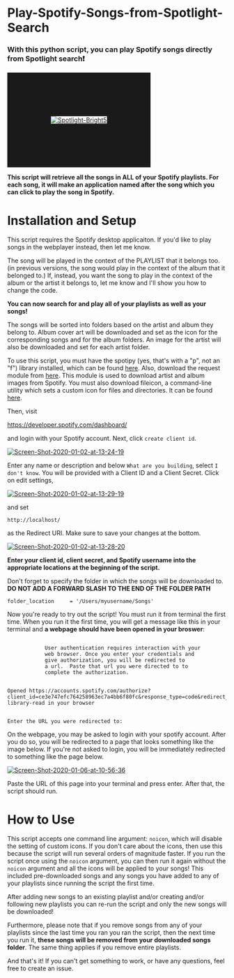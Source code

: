 # Play-Spotify-Songs-from-Spotlight-Search

### With this python script, you can play Spotify songs directly from Spotlight search:heavy_exclamation_mark:

<a href="https://ibb.co/tBQWfCt"><img src="https://i.ibb.co/b1Q8hdZ/Spotlight-Bright5.gif" alt="Spotlight-Bright5" border="100"></a>

**This script will retrieve all the songs in ALL of your Spotify playlists. For each song, it will make an application named after the song which you can click to play the song in Spotify.**

# Installation and Setup

This script requires the Spotify desktop applicaiton. If you'd like to play songs in the webplayer instead, then let me know.

The song will be played in the context of the PLAYLIST that it belongs too. (in previous versions, the song would play in the context of the album that it belonged to.) If, instead, you want the song to play in the context of the album or the artist it belongs to, let me know and I'll show you how to change the code. 

**You can now search for and play all of your playlists as well as your songs!**


The songs will be sorted into folders based on the artist and album they belong to. Album cover art will be downloaded and set as the icon for the corresponding songs and for the album folders. An image for the artist will also be downloaded and set for each artist folder.

To use this script, you must have the spotipy (yes, that's with a "p", not an "f") library installed, which can be found [here](https://github.com/plamere/spotipy).
Also, download the request module from [here](https://github.com/andrewp-as-is/request.py). This module is used to download artist and album images from Spotify. You must also download fileicon, a command-line utility which sets a custom icon for files and directories. It can be found [here](https://github.com/mklement0/fileicon).

Then, visit

https://developer.spotify.com/dashboard/

and login with your Spotify account. Next, click `create client id`.  

<a href="https://ibb.co/0DJBt4G"><img src="https://i.ibb.co/4mNsdvV/Screen-Shot-2020-01-02-at-13-24-19.png" alt="Screen-Shot-2020-01-02-at-13-24-19" border="0"></a>

Enter any name or description and below `What are you building`, select `I don't know`. You will be provided with a Client ID and a Client Secret. Click on edit settings, 

<a href="https://ibb.co/MZ250x4"><img src="https://i.ibb.co/Xj2kRrg/Screen-Shot-2020-01-02-at-13-29-19.png" alt="Screen-Shot-2020-01-02-at-13-29-19" border="0"></a>

and set 
```
http://localhost/
```
as the Redirect URI. Make sure to save your changes at the bottom.

<a href="https://ibb.co/zFmhVjh"><img src="https://i.ibb.co/KD5jxRj/Screen-Shot-2020-01-02-at-13-28-20.png" alt="Screen-Shot-2020-01-02-at-13-28-20" border="0"></a>

**Enter your client id, client secret, and Spotify username into the appropriate locations at the beginning of the script.**


Don't forget to specify the folder in which the songs will be downloaded to.
**DO NOT ADD A FORWARD SLASH TO THE END OF THE FOLDER PATH**
```
folder_location     = '/Users/myusername/Songs'
```


Now you're ready to try out the script! You must run it from terminal the first time.  When you run it the first time, you will get a message like this in your terminal and **a webpage should have been opened in your broswer**:
```

            User authentication requires interaction with your
            web browser. Once you enter your credentials and
            give authorization, you will be redirected to
            a url.  Paste that url you were directed to to
            complete the authorization.

        
Opened https://accounts.spotify.com/authorize?client_id=ce3e747efc764258963ec7a4bb6f80fc&response_type=code&redirect_uri=http%3A%2F%2Flocalhost%2F&scope=user-library-read in your browser


Enter the URL you were redirected to: 
```

On the webpage, you may be asked to login with your spotify account. After you do so, you will be redirected to a page that looks something like the image below. If you're not asked to login, you will be immediately redirected to something like the page below.

<a href="https://ibb.co/GFR5JTX"><img src="https://i.ibb.co/KmWrGwY/Screen-Shot-2020-01-06-at-10-56-36.png" alt="Screen-Shot-2020-01-06-at-10-56-36" border="0"></a>

Paste the URL of this page into your terminal and press enter. After that, the script should run. 

# How to Use

This script accepts one command line argument: `noicon`, which will disable the setting of custom icons. If you don't care about the icons, then use this because the script will run several orders of magnitude faster. If you run the script once using the `noicon` argument, you can then run it again without the `noicon` argument and all the icons will be applied to your songs! This included pre-downloaded songs and any songs you have added to any of your playlists since running the script the first time. 

After adding new songs to an existing playlist and/or creating and/or following new playlists you can re-run the script and only the new songs will be downloaded!

Furthermore, please note that if you remove songs from any of your playlists since the last time you ran you ran the script, then the next time you run it, **these songs will be removed from your downloaded songs folder**. The same thing applies if you remove entire playlists.


And that's it! If you can't get something to work, or have any questions, feel free to create an issue.
